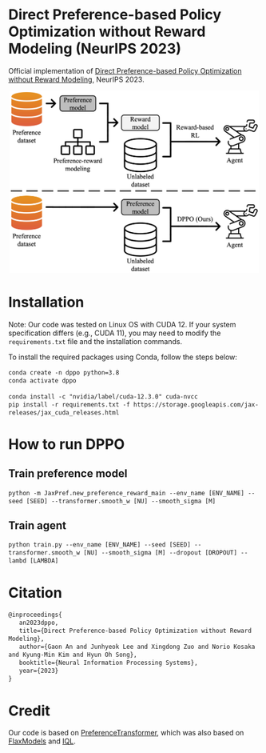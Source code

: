 # Direct Preference-based Policy Optimization without Reward Modeling (NeurIPS 2023)

Official implementation of [Direct Preference-based Policy Optimization without Reward Modeling](https://arxiv.org/abs/2301.12842), NeurIPS 2023.


<p align="center">
 <img src="figures/overview.png" width=500>
</p>

# Installation 

Note: Our code was tested on Linux OS with CUDA 12. If your system specification differs (e.g., CUDA 11), you may need to modify the `requirements.txt` file and the installation commands.

To install the required packages using Conda, follow the steps below:
```
conda create -n dppo python=3.8
conda activate dppo

conda install -c "nvidia/label/cuda-12.3.0" cuda-nvcc
pip install -r requirements.txt -f https://storage.googleapis.com/jax-releases/jax_cuda_releases.html
```

# How to run DPPO

## Train preference model

```
python -m JaxPref.new_preference_reward_main --env_name [ENV_NAME] --seed [SEED] --transformer.smooth_w [NU] --smooth_sigma [M] 
```

## Train agent

```
python train.py --env_name [ENV_NAME] --seed [SEED] --transformer.smooth_w [NU] --smooth_sigma [M] --dropout [DROPOUT] --lambd [LAMBDA]
```

# Citation

 ```
@inproceedings{
    an2023dppo,
    title={Direct Preference-based Policy Optimization without Reward Modeling},
    author={Gaon An and Junhyeok Lee and Xingdong Zuo and Norio Kosaka and Kyung-Min Kim and Hyun Oh Song},
    booktitle={Neural Information Processing Systems},
    year={2023}
}
```

# Credit

Our code is based on [PreferenceTransformer](https://github.com/csmile-1006/PreferenceTransformer), which was also based on [FlaxModels](https://github.com/matthias-wright/flaxmodels) and [IQL](https://github.com/ikostrikov/implicit_q_learning).
